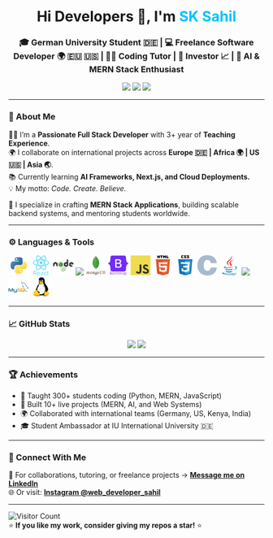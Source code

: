<!-- 💻 SK SAHIL - PROFESSIONAL README -->

<h1 align="center">Hi Developers 👋, I'm <span style="color:#00C2FF;">SK Sahil</span></h1>
<h3 align="center">🎓 German University Student 🇩🇪 | 💻 Freelance Software Developer 🌍 🇪🇺 🇺🇸 | 👨‍🏫 Coding Tutor | 💼 Investor 📈 | 🧠 AI & MERN Stack Enthusiast</h3>


<p align="center">
  <a href="https://www.linkedin.com/in/programmer-sahil/"><img src="https://img.shields.io/badge/-LinkedIn-blue?style=for-the-badge&logo=Linkedin&logoColor=white"/></a>
  <a href="https://www.instagram.com/code_scholar_eu/"><img src="https://img.shields.io/badge/-Instagram-orange?style=for-the-badge&logo=Instagram&logoColor=white"/></a>
  <a href="https://stackoverflow.com/users/22454203/sk-sahil"><img src="https://img.shields.io/badge/-Stackoverflow-F48024?style=for-the-badge&logo=StackOverflow&logoColor=white"/></a>
</p>

---

### 🚀 About Me  

👨‍💻 I’m a **Passionate Full Stack Developer** with 3+ year of **Teaching Experience**.  
🌍 I collaborate on international projects across **Europe 🇩🇪 | Africa 🌍 | US 🇺🇸 | Asia 🌏**.  
📚 Currently learning **AI Frameworks, Next.js, and Cloud Deployments.**  
💡 My motto: *Code. Create. Believe.*  

🧩 I specialize in crafting **MERN Stack Applications**, building scalable backend systems, and mentoring students worldwide.  

---

### ⚙️ Languages & Tools

<p align="left">
  <a href="https://www.python.org"><img src="https://raw.githubusercontent.com/devicons/devicon/master/icons/python/python-original.svg" width="40"/></a>
  <a href="https://reactjs.org/"><img src="https://raw.githubusercontent.com/devicons/devicon/master/icons/react/react-original-wordmark.svg" width="40"/></a>
  <a href="https://nodejs.org"><img src="https://raw.githubusercontent.com/devicons/devicon/master/icons/nodejs/nodejs-original-wordmark.svg" width="40"/></a>
  <a href="https://expressjs.com"><img src="https://www.vectorlogo.zone/logos/expressjs/expressjs-icon.svg" width="40"/></a>
  <a href="https://www.mongodb.com/"><img src="https://raw.githubusercontent.com/devicons/devicon/master/icons/mongodb/mongodb-original-wordmark.svg" width="40"/></a>
  <a href="https://getbootstrap.com"><img src="https://raw.githubusercontent.com/devicons/devicon/master/icons/bootstrap/bootstrap-plain-wordmark.svg" width="40"/></a>
  <a href="https://developer.mozilla.org/en-US/docs/Web/JavaScript"><img src="https://raw.githubusercontent.com/devicons/devicon/master/icons/javascript/javascript-original.svg" width="40"/></a>
  <a href="https://www.w3.org/html/"><img src="https://raw.githubusercontent.com/devicons/devicon/master/icons/html5/html5-original-wordmark.svg" width="40"/></a>
  <a href="https://www.w3schools.com/css/"><img src="https://raw.githubusercontent.com/devicons/devicon/master/icons/css3/css3-original-wordmark.svg" width="40"/></a>
  <a href="https://www.cprogramming.com/"><img src="https://raw.githubusercontent.com/devicons/devicon/master/icons/c/c-original.svg" width="40"/></a>
  <a href="https://www.java.com"><img src="https://raw.githubusercontent.com/devicons/devicon/master/icons/java/java-original.svg" width="40"/></a>
  <a href="https://git-scm.com/"><img src="https://www.vectorlogo.zone/logos/git-scm/git-scm-icon.svg" width="40"/></a>
  <a href="https://www.mysql.com/"><img src="https://raw.githubusercontent.com/devicons/devicon/master/icons/mysql/mysql-original-wordmark.svg" width="40"/></a>
  <a href="https://www.linux.org/"><img src="https://raw.githubusercontent.com/devicons/devicon/master/icons/linux/linux-original.svg" width="40"/></a>
</p>

---

### 📈 GitHub Stats  

<p align="center">
  <img height="180em" src="https://github-readme-stats.vercel.app/api?username=programmer-sahil&show_icons=true&theme=tokyonight&count_private=true"/>
  <img height="180em" src="https://github-readme-stats.vercel.app/api/top-langs/?username=programmer-sahil&layout=compact&theme=tokyonight"/>
</p>

---

### 🏆 Achievements  
- 🌟 Taught 300+ students coding (Python, MERN, JavaScript)  
- 🧠 Built 10+ live projects (MERN, AI, and Web Systems)  
- 🌍 Collaborated with international teams (Germany, US, Kenya, India)  
- 🎓 Student Ambassador at IU International University 🇩🇪  

---

### 💬 Connect With Me  

📩 For collaborations, tutoring, or freelance projects → **[Message me on LinkedIn](https://www.linkedin.com/in/programmer-sahil/)**  
🌐 Or visit: **[Instagram @web_developer_sahil](https://www.instagram.com/web_developer_sahil/)**  

---

![Visitor Count](https://profile-counter.glitch.me/programmer-sahil/count.svg)  
⭐ **If you like my work, consider giving my repos a star!** ⭐  

